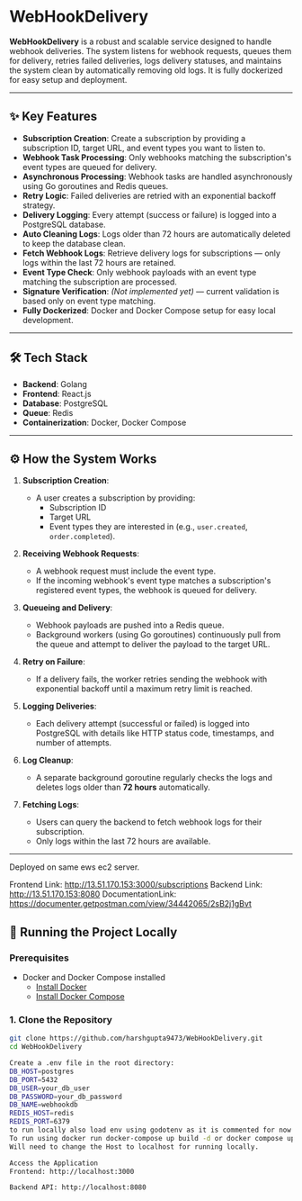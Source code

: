 # WebHookDelivery

**WebHookDelivery** is a robust and scalable service designed to handle webhook deliveries. The system listens for webhook requests, queues them for delivery, retries failed deliveries, logs delivery statuses, and maintains the system clean by automatically removing old logs. It is fully dockerized for easy setup and deployment.

---

## ✨ Key Features
- **Subscription Creation**: Create a subscription by providing a subscription ID, target URL, and event types you want to listen to.
- **Webhook Task Processing**: Only webhooks matching the subscription's event types are queued for delivery.
- **Asynchronous Processing**: Webhook tasks are handled asynchronously using Go goroutines and Redis queues.
- **Retry Logic**: Failed deliveries are retried with an exponential backoff strategy.
- **Delivery Logging**: Every attempt (success or failure) is logged into a PostgreSQL database.
- **Auto Cleaning Logs**: Logs older than 72 hours are automatically deleted to keep the database clean.
- **Fetch Webhook Logs**: Retrieve delivery logs for subscriptions — only logs within the last 72 hours are retained.
- **Event Type Check**: Only webhook payloads with an event type matching the subscription are processed.
- **Signature Verification**: *(Not implemented yet)* — current validation is based only on event type matching.
- **Fully Dockerized**: Docker and Docker Compose setup for easy local development.

---

## 🛠 Tech Stack
- **Backend**: Golang
- **Frontend**: React.js
- **Database**: PostgreSQL
- **Queue**: Redis
- **Containerization**: Docker, Docker Compose

---

## ⚙️ How the System Works

1. **Subscription Creation**:
   - A user creates a subscription by providing:
     - Subscription ID
     - Target URL
     - Event types they are interested in (e.g., `user.created`, `order.completed`).

2. **Receiving Webhook Requests**:
   - A webhook request must include the event type.
   - If the incoming webhook's event type matches a subscription's registered event types, the webhook is queued for delivery.

3. **Queueing and Delivery**:
   - Webhook payloads are pushed into a Redis queue.
   - Background workers (using Go goroutines) continuously pull from the queue and attempt to deliver the payload to the target URL.

4. **Retry on Failure**:
   - If a delivery fails, the worker retries sending the webhook with exponential backoff until a maximum retry limit is reached.

5. **Logging Deliveries**:
   - Each delivery attempt (successful or failed) is logged into PostgreSQL with details like HTTP status code, timestamps, and number of attempts.

6. **Log Cleanup**:
   - A separate background goroutine regularly checks the logs and deletes logs older than **72 hours** automatically.

7. **Fetching Logs**:
   - Users can query the backend to fetch webhook logs for their subscription.
   - Only logs within the last 72 hours are available.

---
Deployed on same ews ec2 server.

Frontend Link: http://13.51.170.153:3000/subscriptions
Backend Link: http://13.51.170.153:8080
DocumentationLink: https://documenter.getpostman.com/view/34442065/2sB2j1gBvt

## 🚀 Running the Project Locally

### Prerequisites
- Docker and Docker Compose installed
  - [Install Docker](https://docs.docker.com/get-docker/)
  - [Install Docker Compose](https://docs.docker.com/compose/install/)

### 1. Clone the Repository
```bash
git clone https://github.com/harshgupta9473/WebHookDelivery.git
cd WebHookDelivery

Create a .env file in the root directory:
DB_HOST=postgres
DB_PORT=5432
DB_USER=your_db_user
DB_PASSWORD=your_db_password
DB_NAME=webhookdb
REDIS_HOST=redis
REDIS_PORT=6379
to run locally also load env using godotenv as it is commented for now to run locally without docker.
To run using docker run docker-compose up build -d or docker compose up -d
Will need to change the Host to localhost for running locally.

Access the Application
Frontend: http://localhost:3000

Backend API: http://localhost:8080


